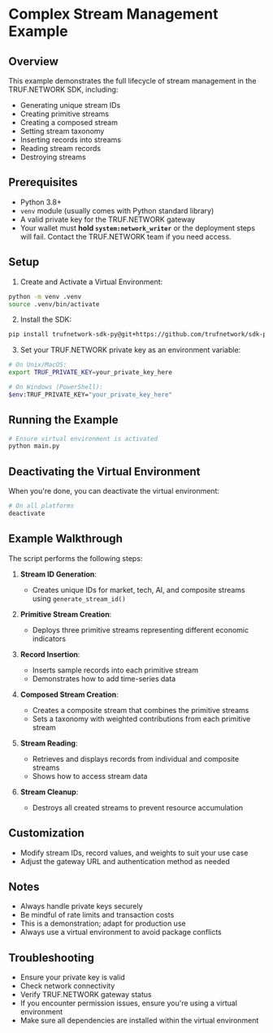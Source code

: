# Complex Stream Management Example

## Overview

This example demonstrates the full lifecycle of stream management in the TRUF.NETWORK SDK, including:

- Generating unique stream IDs
- Creating primitive streams
- Creating a composed stream
- Setting stream taxonomy
- Inserting records into streams
- Reading stream records
- Destroying streams

## Prerequisites

- Python 3.8+
- `venv` module (usually comes with Python standard library)
- A valid private key for the TRUF.NETWORK gateway
- Your wallet must **hold `system:network_writer`** or the deployment steps will fail. Contact the TRUF.NETWORK team if you need access.

## Setup

1. Create and Activate a Virtual Environment:
```bash
python -m venv .venv
source .venv/bin/activate
```

2. Install the SDK:
```bash
pip install trufnetwork-sdk-py@git+https://github.com/trufnetwork/sdk-py.git@main
```

3. Set your TRUF.NETWORK private key as an environment variable:
```bash
# On Unix/MacOS:
export TRUF_PRIVATE_KEY=your_private_key_here

# On Windows (PowerShell):
$env:TRUF_PRIVATE_KEY="your_private_key_here"
```

## Running the Example

```bash
# Ensure virtual environment is activated
python main.py
```

## Deactivating the Virtual Environment

When you're done, you can deactivate the virtual environment:
```bash
# On all platforms
deactivate
```

## Example Walkthrough

The script performs the following steps:

1. **Stream ID Generation**: 
   - Creates unique IDs for market, tech, AI, and composite streams using `generate_stream_id()`

2. **Primitive Stream Creation**:
   - Deploys three primitive streams representing different economic indicators

3. **Record Insertion**:
   - Inserts sample records into each primitive stream
   - Demonstrates how to add time-series data

4. **Composed Stream Creation**:
   - Creates a composite stream that combines the primitive streams
   - Sets a taxonomy with weighted contributions from each primitive stream

5. **Stream Reading**:
   - Retrieves and displays records from individual and composite streams
   - Shows how to access stream data

6. **Stream Cleanup**:
   - Destroys all created streams to prevent resource accumulation

## Customization

- Modify stream IDs, record values, and weights to suit your use case
- Adjust the gateway URL and authentication method as needed

## Notes

- Always handle private keys securely
- Be mindful of rate limits and transaction costs
- This is a demonstration; adapt for production use
- Always use a virtual environment to avoid package conflicts

## Troubleshooting

- Ensure your private key is valid
- Check network connectivity
- Verify TRUF.NETWORK gateway status
- If you encounter permission issues, ensure you're using a virtual environment
- Make sure all dependencies are installed within the virtual environment 
